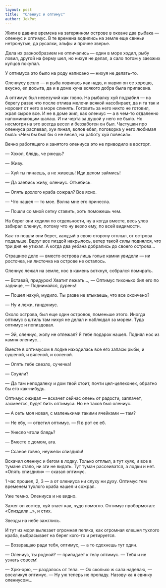 ```yaml
---
layout: post
title:  "Олениус и оптимус"
author: JekPot
---
```


Жили в давние времена на затерянном острове в океане два рыбака — олениус и оптимус. В те времена водились на земле еще свиньи нетронутые, да русалки, эльфы и прочее зверье.

Дела их разнообразием не отличались — один в море ходил, рыбу ловил, другой на ферму шел, но нихуя не делал, а сало потом у заезжих купцов покупал.

У оптимуса это было на роду написано — нихуя не делать-то.

Олениусу везло — и рыба ловилась как надо, и жарил он ее хорошо, вкусно, ел досыта, да и в доме куча всякого добра была припасена.

А оптимус был невезучий как говно. На рыбалку хуй подзабил — на берегу разве что после отлива мелочи всякой насобирает, да и та так и норовит от него в море слинять. Готовить за него никто не готовил, жрал сырое все. И не в доме жил, как олениус — а в чем-то отдаленно напоминающим шалаш. И ни черта за душой у него не было. Но несмотря на это всегда весел и беззаботен он был. Частушки про олениуса распевал, хуи пинал, волов ебал, поговорка у него любимая была: «Чем бы был бы я не весел, на работу хуй повесил».

Вечно работящего и занятого олениуса это не приводило в восторг.

— Хохол, блядь, че ржешь?

— Живу.

— Хуй ты пинаешь, а не живешь! Иди делом займись!

— Да заебись живу, олениус. Отъебись.

— Опять дохлого краба сожрал? Все ясно.

— Что нашел — то мое. Волна мне его принесла.

— Пошли со мной сетку ставить, хоть поможешь чем.

На берег они ходили по отдельности, ну а когда вместе, весь улов забирал олениус, потому что ну везло ему, по всей видимости.

Как-то пошли они берег, каждый в свою сторону отплыл, от острова подальше. Вдруг все пиздой накрылось, ветер такой силы поднялся, что три дня не утихал. А когда два уебана добрались до своего острова...

Страшное дело — вместо острова лишь голые камни увидели — ни росточка, ни листочка на острове не осталось.

Олениус лежал на земле, нос в камень воткнул, собрался помирать.

— Вставай, придурок! Хватит лежать..., — Оптимус тихонько бил его по заднице, — Поднимайся, дурень!

— Пошел нахуй, мудило. Ты разве не втыкаешь, что все окончено?

— Ну и лежи, гандониус.

Около острова, был еще один островок, поменьше этого. Иногда оптимус в штиль там нихуя не делал и наблюдал за морем. Туда оптимус и попиздовал.

— Эй, олениус, жопу не отлежал? Я тебе подарок нашел. Поднял нос из камня олениус...

Вместе в оптимусом в лодке находилась все его запасы рыбы, и сушеной, и вяленой, и соленой.

— Опять тебе свезло, сучечка!

— Схуяли?

— Да там неподалеку и дом твой стоит, почти цел-целехонек, обратно бы его как-нибудь.

Оптимус ожидал — вскачет сейчас олень от радости, заплачет, засмеется, будет бить оптимуса. Но не таков был олениус.

— А сеть моя новая, с маленькими такими ячейками — там?

— Не ебу, — ответил оптимус. — Я в рот ее еб.

— Унесло чтоли блядь?

— Вместе с домом, ага.

— Ссаное говно, неужели спиздили!

Вскачил олениус и бегом в лодку. Только отплыл, а тут хуяк, и все в тумане стало, ни зги не видать. Тут туман рассеиватся, а лодки и нет. «Опять спиздили» — сказал оптимус.

1 час прошел, 2, 3 — а от олениуса ни слуху ни духу. Оптимус тем временем тухлого краба нашел и сожрал.

Уже темно. Олениуса и не видно.

Зажег он костер, хуй знает как, чудо помогло. Оптимус пробормотал: «Спиздили...», и стих.

Звезды на небе зажглись.

И тут из моря вылезает огромная пепяка, как огромная клешня тухлого краба, выбрасывает на берег кого-то и ретируется.

— Возвращаю ради тебя, оптимус, — а то сдохнешь тут один.

— Олениус, ты родной? — припадает к телу оптимус. — Тебя и не узнать совсем!

— Хрю-хрю, — раздалось от тела. — Ох сколько ж сала наделаю, — воскликул оптимус. — Ну уж теперь не пропаду. Назову-ка я свинку олениусом...